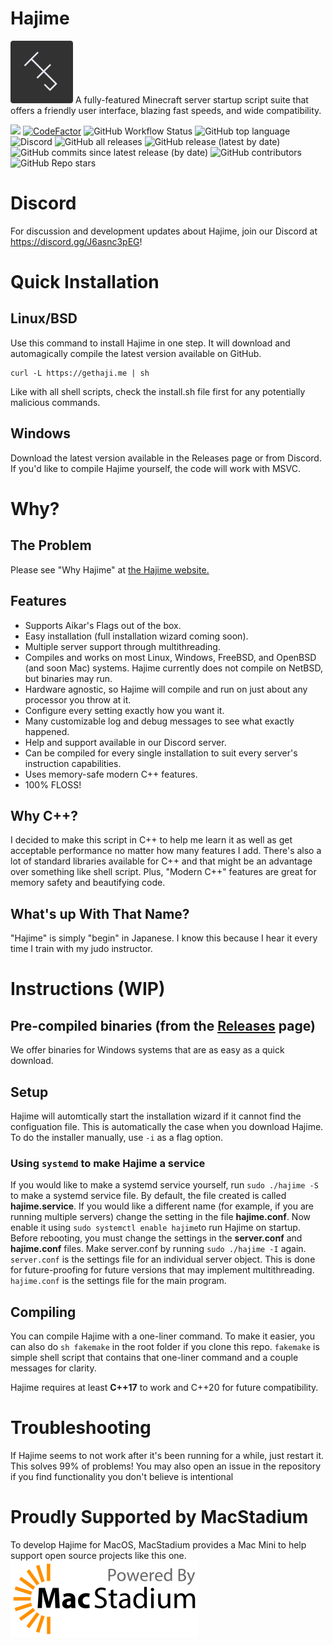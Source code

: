 # Hajime 
<img src="HJ.png" alt="Hajime logo" width="100"/>
A fully-featured Minecraft server startup script suite that offers a friendly user interface, blazing fast speeds, and wide compatibility.

[![](https://tokei.rs/b1/github/Slackadays/Hajime?category=lines)](https://github.com/Slackadays/Hajime)
[![CodeFactor](https://www.codefactor.io/repository/github/slackadays/hajime/badge)](https://www.codefactor.io/repository/github/slackadays/hajime)
![GitHub Workflow Status](https://img.shields.io/github/workflow/status/Slackadays/Hajime/CI)
![GitHub top language](https://img.shields.io/github/languages/top/Slackadays/Hajime)
![Discord](https://img.shields.io/discord/891817791525629952?color=blue&logo=Discord)
![GitHub all releases](https://img.shields.io/github/downloads/slackadays/hajime/total)
![GitHub release (latest by date)](https://img.shields.io/github/v/release/slackadays/hajime)
![GitHub commits since latest release (by date)](https://img.shields.io/github/commits-since/slackadays/hajime/latest)
![GitHub contributors](https://img.shields.io/github/contributors/slackadays/hajime)
![GitHub Repo stars](https://img.shields.io/github/stars/slackadays/hajime?style=social)

# Discord
For discussion and development updates about Hajime, join our Discord at https://discord.gg/J6asnc3pEG!

# Quick Installation
## Linux/BSD
Use this command to install Hajime in one step. It will download and automagically compile the latest version available on GitHub.
```
curl -L https://gethaji.me | sh
```
Like with all shell scripts, check the install.sh file first for any potentially malicious commands.

## Windows
Download the latest version available in the Releases page or from Discord. If you'd like to compile Hajime yourself, the code will work with MSVC.
# Why?

## The Problem
Please see "Why Hajime" at [the Hajime website.](https://slackadays.github.io/Hajime/)

## Features
- Supports Aikar's Flags out of the box.
- Easy installation (full installation wizard coming soon).
- Multiple server support through multithreading.
- Compiles and works on most Linux, Windows, FreeBSD, and OpenBSD (and soon Mac) systems. Hajime currently does not compile on NetBSD, but binaries may run.
- Hardware agnostic, so Hajime will compile and run on just about any processor you throw at it.
- Configure every setting exactly how you want it.
- Many customizable log and debug messages to see what exactly happened.
- Help and support available in our Discord server.
- Can be compiled for every single installation to suit every server's instruction capabilities.
- Uses memory-safe modern C++ features.
- 100% FLOSS!

## Why C++?
I decided to make this script in C++ to help me learn it as well as get acceptable performance no matter how many features I add. 
There's also a lot of standard libraries available for C++ and that might be an advantage over something like shell script. Plus, "Modern C++" features are great for memory safety and beautifying code.

## What's up With That Name?
"Hajime" is simply "begin" in Japanese. I know this because I hear it every time I train with my judo instructor.

# Instructions (WIP)

## Pre-compiled binaries (from the [Releases](https://github.com/Slackadays/Hajime/releases) page)
We offer binaries for Windows systems that are as easy as a quick download.

## Setup
Hajime will automtically start the installation wizard if it cannot find the configuation file. This is automatically the case when you download Hajime. To do the installer manually, use `-i` as a flag option.

### Using `systemd` to make Hajime a service 

If you would like to make a systemd service yourself, run `sudo ./hajime -S`
to make a systemd service file. By default, the file created is called **hajime.service**. If you would like a different name (for example, if you are running multiple servers) change the setting in the file **hajime.conf**. Now enable it using `sudo systemctl enable hajime`to run Hajime on startup. Before rebooting, you must change the settings in the **server.conf** and **hajime.conf** files. Make server.conf by running `sudo ./hajime -I` again. `server.conf` is the settings file for an individual server object. This is done for future-proofing for future versions that may implement multithreading. `hajime.conf` is the settings file for the main program.

## Compiling 

You can compile Hajime with a one-liner command. To make it easier, you can also do `sh fakemake` in the root folder if you clone this repo. `fakemake` is simple shell script that contains that one-liner command and a couple messages for clarity.

Hajime requires at least **C++17** to work and C++20 for future compatibility.
   
# Troubleshooting
If Hajime seems to not work after it's been running for a while, just restart it. This solves 99% of problems!
You may also open an issue in the repository if you find functionality you don't believe is intentional

# Proudly Supported by MacStadium
To develop Hajime for MacOS, MacStadium provides a Mac Mini to help support open source projects like this one.
<img src="MacStadium-developerlogo.png" alt="Hajime logo" width="300px"/>
